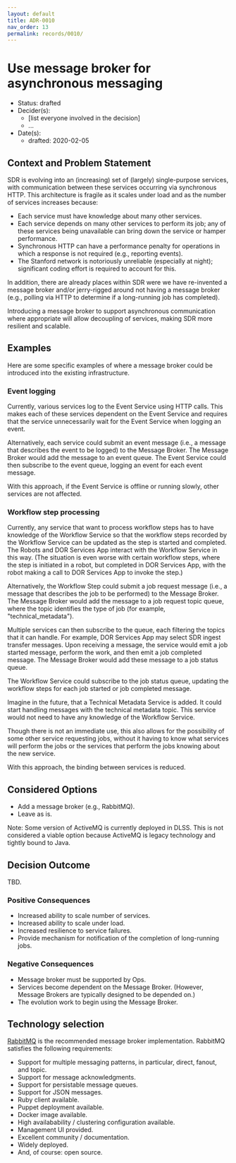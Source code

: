 ```yaml
---
layout: default
title: ADR-0010
nav_order: 13
permalink: records/0010/
---
```

# Use message broker for asynchronous messaging

* Status: drafted
* Decider(s): <!-- required -->
  * [list everyone involved in the decision]
  * ...
* Date(s):
  * drafted: 2020-02-05

## Context and Problem Statement

SDR is evolving into an (increasing) set of (largely) single-purpose services, with communication between these services occurring via synchronous HTTP. This architecture is fragile as it scales under load and as the number of services increases because:

* Each service must have knowledge about many other services.
* Each service depends on many other services to perform its job; any of these services being unavailable can bring down the service or hamper performance.
* Synchronous HTTP can have a performance penalty for operations in which a response is not required (e.g., reporting events).
* The Stanford network is notoriously unreliable (especially at night); significant coding effort is required to account for this.

In addition, there are already places within SDR were we have re-invented a message broker and/or jerry-rigged around not having a message broker (e.g., polling via HTTP to determine if a long-running job has completed).

Introducing a message broker to support asynchronous communication where appropriate will allow decoupling of services, making SDR more resilient and scalable.

## Examples

Here are some specific examples of where a message broker could be introduced into the existing infrastructure.

### Event logging

Currently, various services log to the Event Service using HTTP calls. This makes each of these services dependent on the Event Service and requires that the service unnecessarily wait for the Event Service when logging an event.

Alternatively, each service could submit an event message (i.e., a message that describes the event to be logged) to the Message Broker. The Message Broker would add the message to an event queue. The Event Service could then subscribe to the event queue, logging an event for each event message.

With this approach, if the Event Service is offline or running slowly, other services are not affected.

### Workflow step processing

Currently, any service that want to process workflow steps has to have knowledge of the Workflow Service so that the workflow steps recorded by the Workflow Service can be updated as the step is started and completed. The Robots and DOR Services App interact with the Workflow Service in this way. (The situation is even worse with certain workflow steps, where the step is initiated in a robot, but completed in DOR Services App, with the robot making a call to DOR Services App to invoke the step.)

Alternatively, the Workflow Step could submit a job request message (i.e., a message that describes the job to be performed) to the Message Broker. The Message Broker would add the message to a job request topic queue, where the topic identifies the type of job (for example, "technical_metadata").

Multiple services can then subscribe to the queue, each filtering the topics that it can handle. For example, DOR Services App may select SDR ingest transfer messages. Upon receiving a message, the service would emit a job started message, perform the work, and then emit a job completed message. The Message Broker would add these message to a job status queue.

The Workflow Service could subscribe to the job status queue, updating the workflow steps for each job started or job completed message.

Imagine in the future, that a Technical Metadata Service is added. It could start handling messages with the technical metadata topic. This service would not need to have any knowledge of the Workflow Service.

Though there is not an immediate use, this also allows for the possibility of some other service requesting jobs, without it having to know what services will perform the jobs or the services that perform the jobs knowing about the new service.

With this approach, the binding between services is reduced.

## Considered Options

* Add a message broker (e.g., RabbitMQ).
* Leave as is.

Note: Some version of ActiveMQ is currently deployed in DLSS. This is not considered a viable option because ActiveMQ is legacy technology and tightly bound to Java.

## Decision Outcome

TBD.

### Positive Consequences

* Increased ability to scale number of services.
* Increased ability to scale under load.
* Increased resilience to service failures.
* Provide mechanism for notification of the completion of long-running jobs.

### Negative Consequences

* Message broker must be supported by Ops.
* Services become dependent on the Message Broker. (However, Message Brokers are typically designed to be depended on.)
* The evolution work to begin using the Message Broker.

## Technology selection

[RabbitMQ](https://www.rabbitmq.com/) is the recommended message broker implementation. RabbitMQ satisfies the following requirements:

* Support for multiple messaging patterns, in particular, direct, fanout, and topic.
* Support for message acknowledgments.
* Support for persistable message queues.
* Support for JSON messages.
* Ruby client available.
* Puppet deployment available.
* Docker image available.
* High availabability / clustering configuration available.
* Management UI provided.
* Excellent community / documentation.
* Widely deployed.
* And, of course: open source.
